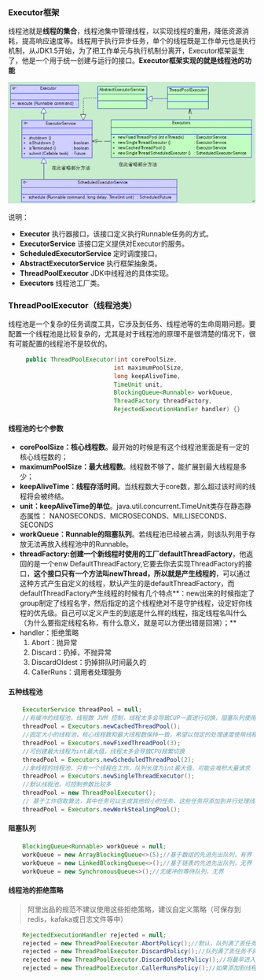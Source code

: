 

### **Executor框架**

线程池就是**线程的集合**，线程池集中管理线程，以实现线程的重用，降低资源消耗，提高响应速度等。线程用于执行异步任务，单个的线程既是工作单元也是执行机制，从JDK1.5开始，为了把工作单元与执行机制分离开，Executor框架诞生了，他是一个用于统一创建与运行的接口。**Executor框架实现的就是线程池的功能**

![img](https://raw.githubusercontent.com/CNRF/noteImage/main/image/202302050021337.png)

说明：

- **Executor** 执行器接口，该接口定义执行Runnable任务的方式。
- **ExecutorService** 该接口定义提供对Executor的服务。
- **ScheduledExecutorService** 定时调度接口。
- **AbstractExecutorService** 执行框架抽象类。
- **ThreadPoolExecutor** JDK中线程池的具体实现。
- **Executors** 线程池工厂类。

### ThreadPoolExecutor（**线程池类**）

线程池是一个复杂的任务调度工具，它涉及到任务、线程池等的生命周期问题。要配置一个线程池是比较复杂的，尤其是对于线程池的原理不是很清楚的情况下，很有可能配置的线程池不是较优的。

```java
     public ThreadPoolExecutor(int corePoolSize,
                              int maximumPoolSize,
                              long keepAliveTime,
                              TimeUnit unit,
                              BlockingQueue<Runnable> workQueue,
                              ThreadFactory threadFactory,
                              RejectedExecutionHandler handler) {}
```



####  线程池的七个参数

- **corePoolSize：核心线程数**。最开始的时候是有这个线程池里面是有一定的核心线程数的；
- **maximumPoolSize：最大线程数**。线程数不够了，能扩展到最大线程是多少；
- **keepAliveTime：线程存活时间**。当线程数大于core数，那么超过该时间的线程将会被终结。
- **unit：keepAliveTime的单位**。java.util.concurrent.TimeUnit类存在静态静态属性： NANOSECONDS、MICROSECONDS、MILLISECONDS、SECONDS
- **workQueue：Runnable的阻塞队列**。若线程池已经被占满，则该队列用于存放无法再放入线程池中的Runnable。
- **threadFactory:创建一个新线程时使用的工厂defaultThreadFactory**，他返回的是一个enw DefaultThreadFactory,它要去你去实现ThreadFactory的接口，**这个接口只有一个方法叫newThread，所以就是产生线程的**，可以通过这种方式产生自定义的线程，默认产生的是defaultThreadFactory，而defaultThreadFactory产生线程的时候有几个特点**：new出来的时候指定了group制定了线程名字，然后指定的这个线程绝对不是守护线程，设定好你线程的优先级。自己可以定义产生的到底是什么样的线程，指定线程名叫什么（为什么要指定线程名称，有什么意义，就是可以方便出错是回溯）；**
- handler：拒绝策略
	1. Abort：抛异常
	2. Discard：扔掉，不抛异常
	3. DiscardOldest：扔掉排队时间最久的
	4. CallerRuns：调用者处理服务

####  五种线程池

```java
    ExecutorService threadPool = null;
	//有缓冲的线程池，线程数 JVM 控制，线程太多会导致CUP一直进行切换，阻塞队列使用的是SynchronousQueue(容量为0),不希望任务堆积
    threadPool = Executors.newCachedThreadPool();
	//固定大小的线程池，核心线程数和最大线程数保持一致，希望以恒定的处理速度使用线程
    threadPool = Executors.newFixedThreadPool(3);
	//可创建最大线程为int最大值，线程太多会导致CPU频繁切换
    threadPool = Executors.newScheduledThreadPool(2);
	//单线程的线程池，只有一个线程在工作，队列长度为int最大值，可能会堆积大量请求
    threadPool = Executors.newSingleThreadExecutor();
	//默认线程池，可控制参数比较多 
    threadPool = new ThreadPoolExecutor();
	// 基于工作窃取算法，其中任务可以生成其他较小的任务，这些任务将添加到并行处理线程的队列中。如果一个线程完成了工作并且无事可做，则可以从另一线程的队列中“窃取”工作
    threadPool = Executors.newWorkStealingPool();
```



####   阻塞队列

```java
    BlockingQueue<Runnable> workQueue = null;
    workQueue = new ArrayBlockingQueue<>(5);//基于数组的先进先出队列，有界
    workQueue = new LinkedBlockingQueue<>();//基于链表的先进先出队列，无界
    workQueue = new SynchronousQueue<>();//无缓冲的等待队列，无界
```



#### 线程池的拒绝策略

> 阿里出品的规范不建议使用这些拒绝策略，建议自定义策略（可保存到redis，kafaka或日志文件等中）

```java
    RejectedExecutionHandler rejected = null;
    rejected = new ThreadPoolExecutor.AbortPolicy();//默认，队列满了丢任务抛出异常
    rejected = new ThreadPoolExecutor.DiscardPolicy();//队列满了丢任务不异常
    rejected = new ThreadPoolExecutor.DiscardOldestPolicy();//将最早进入队列的任务删，之后再尝试加入队列
    rejected = new ThreadPoolExecutor.CallerRunsPolicy();//如果添加到线程池失败，那么主线程会自己去执行该任务
```


